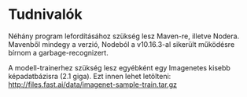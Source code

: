 # Tudnivalók

Néhány program lefordításához szükség lesz Maven-re, illetve Nodera. Mavenből mindegy a verzió, Nodeból a v10.16.3-al sikerült működésre bírnom
a garbage-recognizert.

A modell-trainerhez szükség lesz egyébként egy Imagenetes kisebb képadatbázisra (2.1 giga). Ezt innen lehet letölteni:
http://files.fast.ai/data/imagenet-sample-train.tar.gz